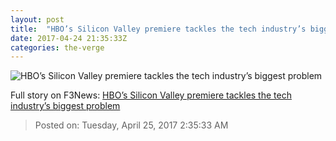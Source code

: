 ```yaml
---
layout: post
title:  "HBO’s Silicon Valley premiere tackles the tech industry’s biggest problem"
date: 2017-04-24 21:35:33Z
categories: the-verge
---
```


![HBO’s Silicon Valley premiere tackles the tech industry’s biggest problem](https://cdn0.vox-cdn.com/thumbor/m2Fih8tCP-aEVZ0SElen7_nIpnQ=/0x65:630x419/1600x900/cdn0.vox-cdn.com/uploads/chorus_image/image/54426807/silicon_valley_hbo_season_4.0.jpg)




Full story on F3News: [HBO’s Silicon Valley premiere tackles the tech industry’s biggest problem](http://www.f3nws.com/n/CrvJuB)

> Posted on: Tuesday, April 25, 2017 2:35:33 AM
